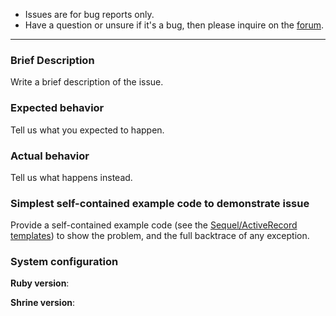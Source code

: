 - Issues are for bug reports only.
- Have a question or unsure if it's a bug, then please inquire on the [forum](https://discourse.shrinerb.com).
---

### Brief Description
Write a brief description of the issue.

### Expected behavior
Tell us what you expected to happen.

### Actual behavior
Tell us what happens instead.

### Simplest self-contained example code to demonstrate issue
Provide a self-contained example code (see the [Sequel/ActiveRecord templates](https://github.com/shrinerb/shrine/blob/master/CONTRIBUTING.md)) to show the problem, and the full backtrace of any exception.

### System configuration
**Ruby version**:

**Shrine version**:
